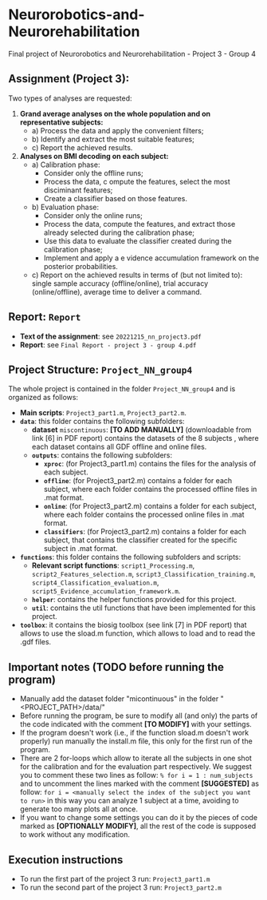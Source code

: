 # Neurorobotics-and-Neurorehabilitation #
Final project of Neurorobotics and Neurorehabilitation - Project 3 - Group 4

## Assignment (Project 3): 
Two types of analyses are requested:
1. **Grand average analyses on the whole population and on representative subjects:**
    * a) Process the data and apply the convenient filters;
    * b) Identify and extract the most suitable features;
    * c) Report the achieved results.
2. **Analyses on BMI decoding on each subject:**
    * a) Calibration phase:
        * Consider only the offline runs;
        * Process the data, c ompute the features, select the most disciminant features;
        * Create a classifier based on those features.
    * b) Evaluation phase:
        * Consider only the online runs;
        * Process the data, compute the features, and extract those already selected during the calibration phase;
        * Use this data to evaluate the classifier created during the calibration phase;
        * Implement and apply a e vidence accumulation framework on the posterior probabilities.
    * c) Report on the achieved results in terms of (but not limited to): single sample accuracy (offline/online), trial accuracy (online/offline), average time to deliver a command.

## Report: `Report`
* **Text of the assignment**: see `20221215_nn_project3.pdf`
* **Report**: see `Final Report - project 3 - group 4.pdf`

## Project Structure: `Project_NN_group4`
The whole project is contained in the folder `Project_NN_group4` and is organized as follows:
* **Main scripts**: `Project3_part1.m`, `Project3_part2.m`.
* **`data`**: this folder contains the following subfolders:
  * **dataset** `miscontinuous`: **[TO ADD MANUALLY]** (downloadable from link [6] in PDF report) contains the datasets of the 8 subjects , where each dataset contains all GDF offline and online files.
  * **`outputs`**: contains the following subfolders:
    * **`xproc`**: (for Project3_part1.m) contains the files for the analysis of each subject.
    * **`offline`**: (for Project3_part2.m) contains a folder for each subject, where each folder contains the processed offline files in .mat format.
    * **`online`**: (for Project3_part2.m) contains a folder for each subject, where each folder contains the processed online files in .mat format.
    * **`classifiers`**: (for Project3_part2.m) contains a folder for each subject, that contains the classifier created for the specific subject in .mat format.
* **`functions`**: this folder contains the following subfolders and scripts:
  * **Relevant script functions**: `script1_Processing.m`, `script2_Features_selection.m`, `script3_Classification_training.m`, `script4_Classification_evaluation.m`, `script5_Evidence_accumulation_framework.m`.
  * **`helper`**: contains the helper functions provided for this project.
  * **`util`**: contains the util functions that have been implemented for this project.
* **`toolbox`**: it contains the biosig toolbox (see link [7] in PDF report) that allows to use the sload.m function, which allows to load and to read the .gdf files.

## Important notes (TODO before running the program)
* Manually add the dataset folder "micontinuous" in the folder "<PROJECT_PATH>/data/"
* Before running the program, be sure to modify all (and only) the parts of the code indicated with the comment **[TO MODIFY]** with your settings.
* If the program doesn't work (i.e., if the function sload.m doesn't work properly) run manually the install.m file, this only for the first run of the program.
* There are 2 for-loops which allow to iterate all the subjects in one shot for the calibration and for the evaluation part respectively. We suggest you to comment these two lines as follow:
  `% for i = 1 : num_subjects`
and to uncomment the lines marked with the comment **[SUGGESTED]** as follow:
  `for i = <manually select the index of the subject you want to run>`
in this way you can analyze 1 subject at a time, avoiding to generate too many plots all at once.
* If you want to change some settings you can do it by the pieces of code marked as **[OPTIONALLY MODIFY]**, all the rest of the code is supposed to work without any modification.

## Execution instructions
* To run the first part of the project 3 run: `Project3_part1.m`
* To run the second part of the project 3 run: `Project3_part2.m`
